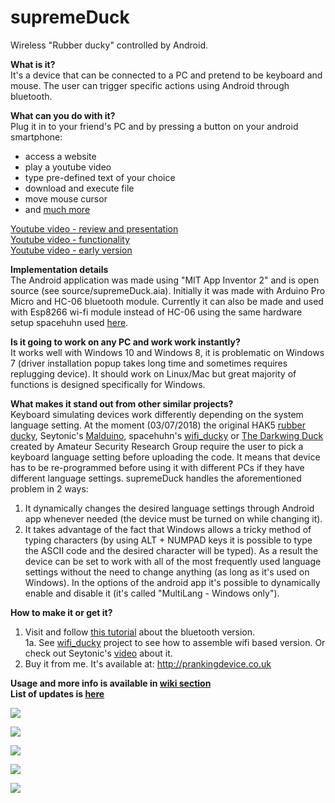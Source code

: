 # supremeDuck
Wireless "Rubber ducky" controlled by Android.  


**What is it?**  
It's a device that can be connected to a PC and pretend to be keyboard and mouse. The user can trigger specific actions using Android through bluetooth.  


**What can you do with it?**  
Plug it in to your friend's PC and by pressing a button on your android smartphone:
* access a website
* play a youtube video
* type pre-defined text of your choice
* download and execute file
* move mouse cursor
* and [much more](https://github.com/hak5darren/USB-Rubber-Ducky/wiki/Payloads)

[Youtube video - review and presentation](https://www.youtube.com/watch?v=FsTeedpYeg4)  
[Youtube video - functionality](https://www.youtube.com/watch?v=iL2pS2EvqkY&index=3&list=PLnVVAaZSdNGtcMunS1_Wy3smTZLlzIaV2)  
[Youtube video - early version](https://www.youtube.com/watch?v=mwDT1gX9wzU&list=PLnVVAaZSdNGtcMunS1_Wy3smTZLlzIaV2&index=1)  


**Implementation details**  
The Android application was made using "MIT App Inventor 2" and is open source (see source/supremeDuck.aia). Initially it was made with Arduino Pro Micro and HC-06 bluetooth module. Currently it can also be made and used with Esp8266 wi-fi module instead of HC-06 using the same hardware setup spacehuhn used [here](https://github.com/spacehuhn/wifi_ducky).  


**Is it going to work on any PC and work work instantly?**  
It works well with Windows 10 and Windows 8, it is problematic on Windows 7 (driver installation popup takes long time and sometimes requires replugging device). It should work on Linux/Mac but great majority of functions is designed specifically for Windows.   


**What makes it stand out from other similar projects?**  
Keyboard simulating devices work differently depending on the system language setting. At the moment (03/07/2018) the original HAK5 [rubber ducky](https://hakshop.com/products/usb-rubber-ducky-deluxe), Seytonic's [Malduino](http://malduino.com), spacehuhn's [wifi_ducky](https://github.com/spacehuhn/wifi_ducky) or [The Darkwing Duck](https://www.youtube.com/watch?v=oh7TcU3XbuQ) created by Amateur Security Research Group require the user to pick a keyboard language setting before uploading the code. It means that device has to be re-programmed before using it with different PCs if they have different language settings. supremeDuck handles the aforementioned problem in 2 ways:
  1. It dynamically changes the desired language settings through Android app whenever needed (the device must be turned on while changing it). 
  2. It takes advantage of the fact that Windows allows a tricky method of typing characters (by using ALT + NUMPAD keys it is possible to type the ASCII code and the desired character will be typed). As a result the device can be set to work with all of the most frequently used language settings without the need to change anything (as long as it's used on Windows). In the options of the android app it's possible to dynamically enable and disable it (it's called "MultiLang - Windows only").
  
  
**How to make it or get it?**
1. Visit and follow [this tutorial](https://github.com/michalmonday/supremeDuck/wiki/DIY-Tutorial) about the bluetooth version.  
1a. See [wifi_ducky](https://github.com/spacehuhn/wifi_ducky) project to see how to assemble wifi based version. Or check out Seytonic's [video](https://www.youtube.com/watch?v=Utq4C9S3-uI) about it.  
2. Buy it from me. It's available at: http://prankingdevice.co.uk


**Usage and more info is available in [wiki section](https://github.com/michalmonday/supremeDuck/wiki)**  
**List of updates is [here](https://github.com/michalmonday/supremeDuck/blob/master/UPDATES.md)**  

![](https://i.imgur.com/z6XgbdW.png)  

![](https://i.imgur.com/VBExUiM.png)  

![](http://i.imgur.com/R53zLZQ.png)

![](http://i.imgur.com/LV6Ix5R.jpg)

![](http://i.imgur.com/ofYEmmX.png)
